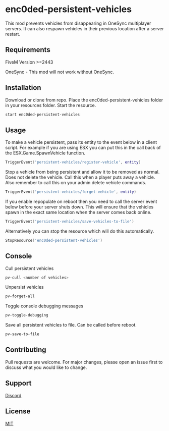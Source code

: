 # enc0ded-persistent-vehicles

This mod prevents vehicles from disappearing in OneSync multiplayer servers. It can also respawn vehicles in their previous location after a server restart.

## Requirements
FiveM Version >=2443

OneSync - This mod will not work without OneSync.


## Installation

Download or clone from repo. Place the enc0ded-persistent-vehicles folder in your resources folder. Start the resource.

```bash
start enc0ded-persistent-vehicles
```

## Usage

To make a vehicle persistent, pass its entity to the event below in a client script. For example if you are using ESX you can put this in the call back of the ESX.Game.SpawnVehicle function.
```lua
TriggerEvent('persistent-vehicles/register-vehicle', entity)
```
Stop a vehicle from being persistent and allow it to be removed as normal. Does not delete the vehicle.
Call this when a player puts away a vehicle. Also remember to call this on your admin delete vehicle commands.
```lua
TriggerEvent('persistent-vehicles/forget-vehicle', entity)
```
If you enable repopulate on reboot then you need to call the server event below before your server shuts down. This will ensure that the vehicles spawn in the exact same location when the server comes back online. 
```lua
TriggerEvent('persistent-vehicles/save-vehicles-to-file')
```
Alternatively you can stop the resource which will do this automatically.
```lua
StopResource('enc0ded-persistent-vehicles')
```

## Console
Cull persistent vehicles
```bash
pv-cull <number of vehicles>
```
Unpersist vehicles
```bash
pv-forget-all
```
Toggle console debugging messages
```bash
pv-toggle-debugging
```
Save all persistent vehicles to file. Can be called before reboot.
```bash
pv-save-to-file
```

## Contributing
Pull requests are welcome. For major changes, please open an issue first to discuss what you would like to change.

## Support
[Discord](https://discord.gg/rhQhZWM)

## License
[MIT](https://choosealicense.com/licenses/mit/)
